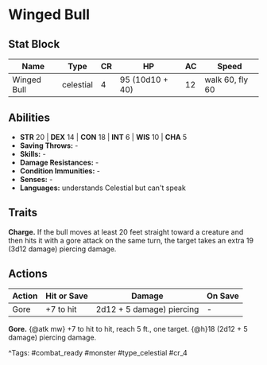 # Winged Bull

## Stat Block

| Name | Type | CR | HP | AC | Speed |
|------|------|----|----|----|-------|
| Winged Bull | celestial | 4 | 95 (10d10 + 40) | 12 | walk 60, fly 60 |

## Abilities

- **STR** 20 | **DEX** 14 | **CON** 18 | **INT** 6 | **WIS** 10 | **CHA** 5
- **Saving Throws:** -  
- **Skills:** -  
- **Damage Resistances:** -  
- **Condition Immunities:** -  
- **Senses:** -  
- **Languages:** understands Celestial but can't speak

## Traits

**Charge.** If the bull moves at least 20 feet straight toward a creature and then hits it with a gore attack on the same turn, the target takes an extra 19 (3d12 damage) piercing damage.


## Actions

| Action | Hit or Save | Damage | On Save |
|--------|--------------|--------|----------|
| Gore | +7 to hit | 2d12 + 5 damage) piercing | - |

**Gore.** {@atk mw} +7 to hit to hit, reach 5 ft., one target. {@h}18 (2d12 + 5 damage) piercing damage.


^Tags: #combat_ready #monster #type_celestial #cr_4